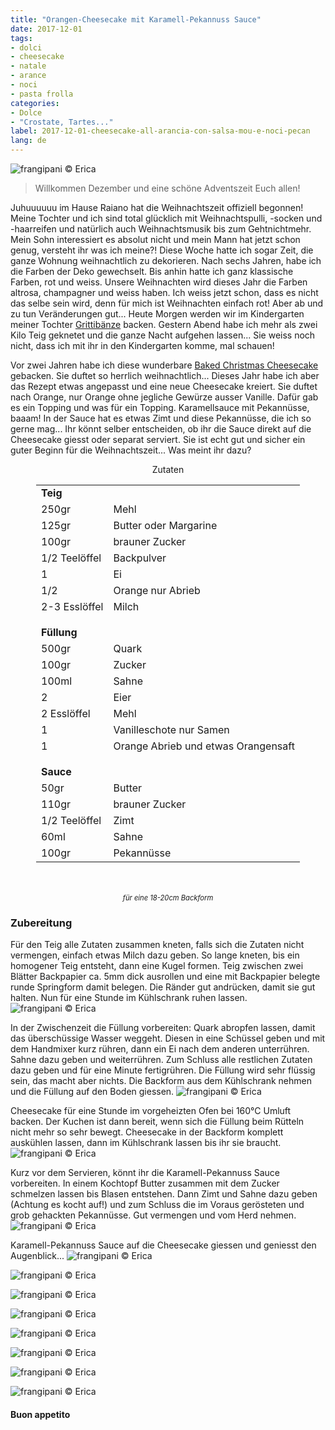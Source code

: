 ```yaml
---
title: "Orangen-Cheesecake mit Karamell-Pekannuss Sauce"
date: 2017-12-01
tags:
- dolci 
- cheesecake
- natale
- arance
- noci
- pasta frolla
categories:
- Dolce
- "Crostate, Tartes..."
label: 2017-12-01-cheesecake-all-arancia-con-salsa-mou-e-noci-pecan
lang: de
---
```

![](../2017-12-01-cheesecake-all-arancia-con-salsa-mou-e-noci-pecan/header.jpg "frangipani © Erica")

> Willkommen Dezember und eine schöne Adventszeit Euch allen!

Juhuuuuuu im Hause Raiano hat die Weihnachtszeit offiziell begonnen! Meine Tochter und ich sind total glücklich mit Weihnachtspulli, -socken und -haarreifen und natürlich auch Weihnachtsmusik bis zum Gehtnichtmehr. Mein Sohn interessiert es absolut nicht und mein Mann hat jetzt schon genug, versteht ihr was ich meine?! Diese Woche hatte ich sogar Zeit, die ganze Wohnung weihnachtlich zu dekorieren. Nach sechs Jahren, habe ich die Farben der Deko gewechselt. Bis anhin hatte ich ganz klassische Farben, rot und weiss. Unsere Weihnachten wird dieses Jahr die Farben altrosa, champagner und weiss haben. Ich weiss jetzt schon, dass es nicht das selbe sein wird, denn für mich ist Weihnachten einfach rot! Aber ab und zu tun Veränderungen gut... Heute Morgen werden wir im Kindergarten meiner Tochter <a href="https://frangipani.raiano.ch/2014-12-06-grittibaenz/" target="_blank">Grittibänze</a> backen. Gestern Abend habe ich mehr als zwei Kilo Teig geknetet und die ganze Nacht aufgehen lassen... Sie weiss noch nicht, dass ich mit ihr in den Kindergarten komme, mal schauen! 

Vor zwei Jahren habe ich diese wunderbare <a href="https://frangipani.raiano.ch/2015-11-27-baked-christmas-cheesecake/" target="_blank">Baked Christmas Cheesecake</a> gebacken. Sie duftet so herrlich weihnachtlich... Dieses Jahr habe ich aber das Rezept etwas angepasst und eine neue Cheesecake kreiert. Sie duftet nach Orange, nur Orange ohne jegliche Gewürze ausser Vanille. Dafür gab es ein Topping und was für ein Topping. Karamellsauce mit Pekannüsse, baaam! In der Sauce hat es etwas Zimt und diese Pekannüsse, die ich so gerne mag... Ihr könnt selber entscheiden, ob ihr die Sauce direkt auf die Cheesecake giesst oder separat serviert. Sie ist echt gut und sicher ein guter Beginn für die Weihnachtszeit... Was meint ihr dazu?

<div id="wrapper" style="text-align: center">
  <div id="yourdiv" style="display: inline-block;">
    <div class="ingredients">
      <div class="ingredients-title">Zutaten</div>
      <table>
        <tbody>
          <tr>
            <td colspan="2"><b>Teig</b></td>
          </tr>
          <tr>
            <td>250gr</td>
            <td>Mehl</td>
          </tr>
          <tr>
            <td>125gr</td>
            <td>Butter oder Margarine</td>
          </tr>
          <tr>
            <td>100gr</td>
            <td>brauner Zucker</td>
          </tr>
          <tr>
            <td>1/2 Teelöffel</td>
            <td>Backpulver</td>
          </tr>
          <tr>
            <td>1</td>
            <td>Ei</td>
          </tr>
          <tr>
            <td>1/2</td>
            <td>Orange nur Abrieb</td>
          </tr>
          <tr>
            <td>2-3 Esslöffel</td>
            <td>Milch</td>
          </tr>
          <tr style="height: 15px;"></tr>
          <tr>          
            <td colspan="2"><b>Füllung</b></td>
          </tr>      
          <tr>
            <td>500gr</td>
            <td>Quark</td>
          </tr>
          <tr>
            <td>100gr</td>
            <td>Zucker</td>
          </tr>
          <tr>
            <td>100ml</td>
            <td>Sahne</td>
          </tr>
          <tr>
            <td>2</td>
            <td>Eier</td>
          </tr>
          <tr>
            <td>2 Esslöffel</td>
            <td>Mehl</td>
          </tr>
          <tr>
            <td>1</td>
            <td>Vanilleschote nur Samen</td>
          </tr>
          <tr>
            <td>1</td>
            <td>Orange Abrieb und etwas Orangensaft</td>
          </tr>
          <tr style="height: 15px;"></tr>
          <tr>          
            <td colspan="2"><b>Sauce</b></td>
          </tr>      
          <tr>
            <td>50gr</td>
            <td>Butter</td>
          </tr>
          <tr>
            <td>110gr</td>
            <td>brauner Zucker</td>
          </tr>
          <tr>
            <td>1/2 Teelöffel</td>
            <td>Zimt</td>
          </tr>
          <tr>
            <td>60ml</td>
            <td>Sahne</td>
          </tr>
          <tr>
            <td>100gr</td>
            <td>Pekannüsse</td>     
          </tr>
        </tbody>
      </table>
      <br></br>
      <i class="pull-right" style="font-size: 80%;">für eine 18-20cm Backform</i>
    </div>
  </div>
</div>


<h3>
  <font color="grey">
    <i class="fa-solid fa-gears"></i>
  </font> Zubereitung
</h3>

Für den Teig alle Zutaten zusammen kneten, falls sich die Zutaten nicht vermengen, einfach etwas Milch dazu geben. So lange kneten, bis ein homogener Teig entsteht, dann eine Kugel formen. Teig zwischen zwei Blätter Backpapier ca. 5mm dick ausrollen und eine mit Backpapier belegte runde Springform damit belegen. Die Ränder gut andrücken, damit sie gut halten. Nun für eine Stunde im Kühlschrank ruhen lassen.
![](../2017-12-01-cheesecake-all-arancia-con-salsa-mou-e-noci-pecan/frolla.jpg "frangipani © Erica")

In der Zwischenzeit die Füllung vorbereiten: Quark abropfen lassen, damit das überschüssige Wasser weggeht. Diesen in eine Schüssel geben und mit dem Handmixer kurz rühren, dann ein Ei nach dem anderen unterrühren. Sahne dazu geben und weiterrühren. Zum Schluss alle restlichen Zutaten dazu geben und für eine Minute fertigrühren. Die Füllung wird sehr flüssig sein, das macht aber nichts. Die Backform aus dem Kühlschrank nehmen und die Füllung auf den Boden giessen.
![](../2017-12-01-cheesecake-all-arancia-con-salsa-mou-e-noci-pecan/teglia.jpg "frangipani © Erica")

Cheesecake für eine Stunde im vorgeheizten Ofen bei 160°C Umluft backen. Der Kuchen ist dann bereit, wenn sich die Füllung beim Rütteln nicht mehr so sehr bewegt. Cheesecake in der Backform komplett auskühlen lassen, dann im Kühlschrank lassen bis ihr sie braucht.
![](../2017-12-01-cheesecake-all-arancia-con-salsa-mou-e-noci-pecan/cheesecake.jpg "frangipani © Erica")

Kurz vor dem Servieren, könnt ihr die Karamell-Pekannuss Sauce vorbereiten. In einem Kochtopf Butter zusammen mit dem Zucker schmelzen lassen bis Blasen entstehen. Dann Zimt und Sahne dazu geben (Achtung es kocht auf!) und zum Schluss die im Voraus gerösteten und grob gehackten Pekannüsse. Gut vermengen und vom Herd nehmen.
![](../2017-12-01-cheesecake-all-arancia-con-salsa-mou-e-noci-pecan/salsa.jpg "frangipani © Erica")

Karamell-Pekannuss Sauce auf die Cheesecake giessen und geniesst den Augenblick...
![](../2017-12-01-cheesecake-all-arancia-con-salsa-mou-e-noci-pecan/risultato1.jpg "frangipani © Erica")

![](../2017-12-01-cheesecake-all-arancia-con-salsa-mou-e-noci-pecan/risultato2.jpg "frangipani © Erica")

![](../2017-12-01-cheesecake-all-arancia-con-salsa-mou-e-noci-pecan/risultato3.jpg "frangipani © Erica")

![](../2017-12-01-cheesecake-all-arancia-con-salsa-mou-e-noci-pecan/risultato4.jpg "frangipani © Erica")

![](../2017-12-01-cheesecake-all-arancia-con-salsa-mou-e-noci-pecan/risultato5.jpg "frangipani © Erica")

![](../2017-12-01-cheesecake-all-arancia-con-salsa-mou-e-noci-pecan/risultato6.jpg "frangipani © Erica")

![](../2017-12-01-cheesecake-all-arancia-con-salsa-mou-e-noci-pecan/risultato7.jpg "frangipani © Erica")

![](../2017-12-01-cheesecake-all-arancia-con-salsa-mou-e-noci-pecan/risultato8.jpg "frangipani © Erica")

<h4>Buon appetito
  <font color="red">
    <i class="fa-regular fa-face-smile"></i>
  </font>
</h4>